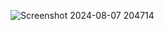 ![Screenshot 2024-08-07 204714](https://github.com/user-attachments/assets/67a57936-0fdd-425f-a18b-79218e43d683)

